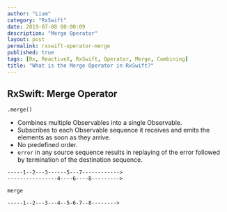 ```yaml
---
author: "Liam"
category: "RxSwift"
date: 2019-07-08 00:00:09
description: "Merge Operator"
layout: post
permalink: rxswift-operator-merge
published: true
tags: [Rx, ReactiveX, RxSwift, Operator, Merge, Combining]
title: "What is the Merge Operator in RxSwift?"
---
```


## RxSwift: Merge Operator

`.merge()`

- Combines multiple Observables into a single Observable.
- Subscribes to each Observable sequence it receives and emits the elements as soon as they arrive.
- No predefined order.
- `error` in any source sequence results in replaying of the error followed by termination of the destination sequence.

```
-----1--2---3------5---7------------>
----------------4----6----8--------->

merge

-----1--2---3---4--5-6-7--8-------->

```
